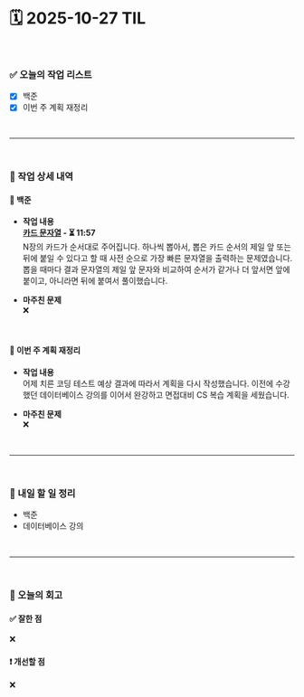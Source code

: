 # 🗓️ 2025-10-27 TIL

<br>

### ✅ 오늘의 작업 리스트  
- [x] 백준
- [x] 이번 주 계획 재정리

<br>

---

<br>

### 📌 작업 상세 내역  

#### 🔹 백준
- **작업 내용**<br>
**[카드 문자열](https://www.acmicpc.net/problem/13417) - ⏳ 11:57**<br>
N장의 카드가 순서대로 주어집니다. 하나씩 뽑아서, 뽑은 카드 순서의 제일 앞 또는 뒤에 붙일 수 있다고 할 때 사전 순으로 가장 빠른 문자열을 출력하는 문제였습니다. 뽑을 때마다 결과 문자열의 제일 앞 문자와 비교하여 순서가 같거나 더 앞서면 앞에 붙이고, 아니라면 뒤에 붙여서 풀이했습니다.

- **마주친 문제**<br>
❌

<br>

#### 🔹 이번 주 계획 재정리
- **작업 내용**<br>
어제 치른 코딩 테스트 예상 결과에 따라서 계획을 다시 작성했습니다. 이전에 수강했던 데이터베이스 강의를 이어서 완강하고 면접대비 CS 복습 계획을 세웠습니다.

- **마주친 문제**<br>
❌

<br>

---

<br>

### 🚀 내일 할 일 정리  

- 백준
- 데이터베이스 강의

<br>

---

<br>

### 🧐 오늘의 회고  

#### ✅ 잘한 점
❌

#### ❗ 개선할 점
❌

<br><br><br>